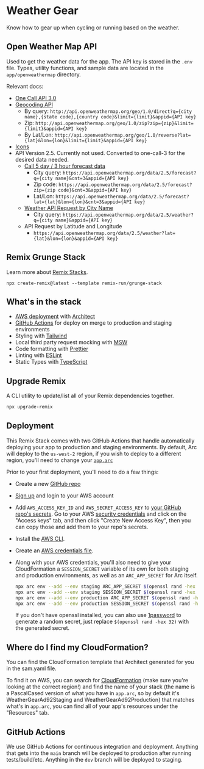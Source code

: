 # Weather Gear

Know how to gear up when cycling or running based on the weather.

## Open Weather Map API

Used to get the weather data for the app. The API key is stored in the `.env` file. Types, utility functions, and sample data are located in the `app/openweathermap` directory.

Relevant docs:

- [One Call API 3.0](https://openweathermap.org/api/one-call-3)
- [Geocoding API](https://openweathermap.org/api/geocoding-api)
  - By query: `http://api.openweathermap.org/geo/1.0/direct?q={city name},{state code},{country code}&limit={limit}&appid={API key}`
  - Zip: `http://api.openweathermap.org/geo/1.0/zip?zip={zip}&limit={limit}&appid={API key}`
  - By Lat/Lon: `http://api.openweathermap.org/geo/1.0/reverse?lat={lat}&lon={lon}&limit={limit}&appid={API key}`
- [Icons](https://openweathermap.org/weather-conditions)
- API Version 2.5. Currently not used. Converted to one-call-3 for the desired data needed.
  - [Call 5 day / 3 hour forecast data](https://openweathermap.org/forecast5#5days)
    - City query: `https://api.openweathermap.org/data/2.5/forecast?q={city name}&cnt=3&appid={API key}`
    - Zip code: `https://api.openweathermap.org/data/2.5/forecast?zip={zip code}&cnt=3&appid={API key}`
    - Lat/Lon: `https://api.openweathermap.org/data/2.5/forecast?lat={lat}&lon={lon}&cnt=3&appid={API key}`
  - [Weather API Request by City Name](https://openweathermap.org/current#name)
    - City query: `https://api.openweathermap.org/data/2.5/weather?q={city name}&appid={API key}`
  - API Request by Latitude and Longitude
    - `https://api.openweathermap.org/data/2.5/weather?lat={lat}&lon={lon}&appid={API key}`

## Remix Grunge Stack

Learn more about [Remix Stacks](https://remix.run/stacks).

```
npx create-remix@latest --template remix-run/grunge-stack
```

## What's in the stack

- [AWS deployment](https://aws.com) with [Architect](https://arc.codes/)
- [GitHub Actions](https://github.com/features/actions) for deploy on merge to production and staging environments
- Styling with [Tailwind](https://tailwindcss.com/)
- Local third party request mocking with [MSW](https://mswjs.io)
- Code formatting with [Prettier](https://prettier.io)
- Linting with [ESLint](https://eslint.org)
- Static Types with [TypeScript](https://typescriptlang.org)

## Upgrade Remix

A CLI utility to update/list all of your Remix dependencies together.

```sh
npx upgrade-remix
```

## Deployment

This Remix Stack comes with two GitHub Actions that handle automatically deploying your app to production and staging environments. By default, Arc will deploy to the `us-west-2` region, if you wish to deploy to a different region, you'll need to change your [`app.arc`](https://arc.codes/docs/en/reference/project-manifest/aws)

Prior to your first deployment, you'll need to do a few things:

- Create a new [GitHub repo](https://repo.new)

- [Sign up](https://portal.aws.amazon.com/billing/signup#/start) and login to your AWS account

- Add `AWS_ACCESS_KEY_ID` and `AWS_SECRET_ACCESS_KEY` to [your GitHub repo's secrets](https://docs.github.com/en/actions/security-guides/encrypted-secrets). Go to your AWS [security credentials](https://console.aws.amazon.com/iam/home?region=us-west-2#/security_credentials) and click on the "Access keys" tab, and then click "Create New Access Key", then you can copy those and add them to your repo's secrets.

- Install the [AWS CLI](https://docs.aws.amazon.com/cli/latest/userguide/getting-started-install.html#getting-started-install-instructions).

- Create an [AWS credentials file](https://docs.aws.amazon.com/cli/latest/userguide/getting-started-quickstart.html#getting-started-quickstart-new).

- Along with your AWS credentials, you'll also need to give your CloudFormation a `SESSION_SECRET` variable of its own for both staging and production environments, as well as an `ARC_APP_SECRET` for Arc itself.

  ```sh
  npx arc env --add --env staging ARC_APP_SECRET $(openssl rand -hex 32)
  npx arc env --add --env staging SESSION_SECRET $(openssl rand -hex 32)
  npx arc env --add --env production ARC_APP_SECRET $(openssl rand -hex 32)
  npx arc env --add --env production SESSION_SECRET $(openssl rand -hex 32)
  ```

  If you don't have openssl installed, you can also use [1password](https://1password.com/password-generator) to generate a random secret, just replace `$(openssl rand -hex 32)` with the generated secret.

## Where do I find my CloudFormation?

You can find the CloudFormation template that Architect generated for you in the sam.yaml file.

To find it on AWS, you can search for [CloudFormation](https://console.aws.amazon.com/cloudformation/home) (make sure you're looking at the correct region!) and find the name of your stack (the name is a PascalCased version of what you have in `app.arc`, so by default it's WeatherGearAd92Staging and WeatherGearAd92Production) that matches what's in `app.arc`, you can find all of your app's resources under the "Resources" tab.

## GitHub Actions

We use GitHub Actions for continuous integration and deployment. Anything that gets into the `main` branch will be deployed to production after running tests/build/etc. Anything in the `dev` branch will be deployed to staging.
